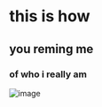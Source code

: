 # this is how
## you reming me
### of who i really am

![image](https://github.com/user-attachments/assets/9e5b1ebc-726b-48a6-bd3d-a7943f0c32e8)
